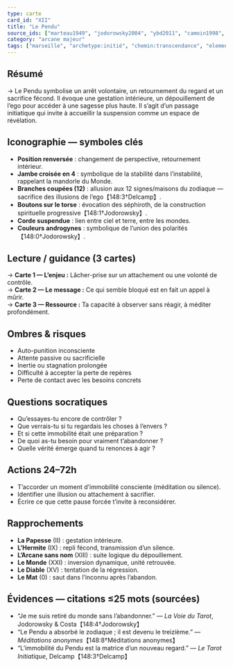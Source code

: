 ```yaml
---
type: carte
card_id: "XII"
title: "Le Pendu"
source_ids: ["marteau1949", "jodorowsky2004", "ybd2011", "camoin1998", "delcamp1990", "nadolny2015", "jung1935", "meditations_anonymes"]
category: "arcane majeur"
tags: ["marseille", "archetype:initié", "chemin:transcendance", "element:eau"]
---
```


## Résumé
→ Le Pendu symbolise un arrêt volontaire, un retournement du regard et un sacrifice fécond. Il évoque une gestation intérieure, un dépouillement de l’ego pour accéder à une sagesse plus haute. Il s’agit d’un passage initiatique qui invite à accueillir la suspension comme un espace de révélation.

## Iconographie — symboles clés
- **Position renversée** : changement de perspective, retournement intérieur.
- **Jambe croisée en 4** : symbolique de la stabilité dans l’instabilité, rappelant la mandorle du Monde.
- **Branches coupées (12)** : allusion aux 12 signes/maisons du zodiaque — sacrifice des illusions de l’ego【148:3†Delcamp】.
- **Boutons sur le torse** : évocation des séphiroth, de la construction spirituelle progressive【148:1†Jodorowsky】.
- **Corde suspendue** : lien entre ciel et terre, entre les mondes.
- **Couleurs androgynes** : symbolique de l’union des polarités【148:0†Jodorowsky】.

## Lecture / guidance (3 cartes)
→ **Carte 1 — L’enjeu :** Lâcher-prise sur un attachement ou une volonté de contrôle.  
→ **Carte 2 — Le message :** Ce qui semble bloqué est en fait un appel à mûrir.  
→ **Carte 3 — Ressource :** Ta capacité à observer sans réagir, à méditer profondément.

## Ombres & risques
- Auto-punition inconsciente
- Attente passive ou sacrificielle
- Inertie ou stagnation prolongée
- Difficulté à accepter la perte de repères
- Perte de contact avec les besoins concrets

## Questions socratiques
- Qu’essayes-tu encore de contrôler ?
- Que verrais-tu si tu regardais les choses à l’envers ?
- Et si cette immobilité était une préparation ?
- De quoi as-tu besoin pour vraiment t’abandonner ?
- Quelle vérité émerge quand tu renonces à agir ?

## Actions 24–72h
- T’accorder un moment d’immobilité consciente (méditation ou silence).
- Identifier une illusion ou attachement à sacrifier.
- Écrire ce que cette pause forcée t’invite à reconsidérer.

## Rapprochements
- **La Papesse** (II) : gestation intérieure.
- **L’Hermite** (IX) : repli fécond, transmission d’un silence.
- **L’Arcane sans nom** (XIII) : suite logique du dépouillement.
- **Le Monde** (XXI) : inversion dynamique, unité retrouvée.
- **Le Diable** (XV) : tentation de la régression.
- **Le Mat** (0) : saut dans l’inconnu après l’abandon.

## Évidences — citations ≤25 mots (sourcées)
- “Je me suis retiré du monde sans l’abandonner.” — *La Voie du Tarot*, Jodorowsky & Costa【148:4†Jodorowsky】  
- “Le Pendu a absorbé le zodiaque ; il est devenu le treizième.” — *Méditations anonymes*【148:8†Méditations anonymes】  
- “L’immobilité du Pendu est la matrice d’un nouveau regard.” — *Le Tarot Initiatique*, Delcamp【148:3†Delcamp】

